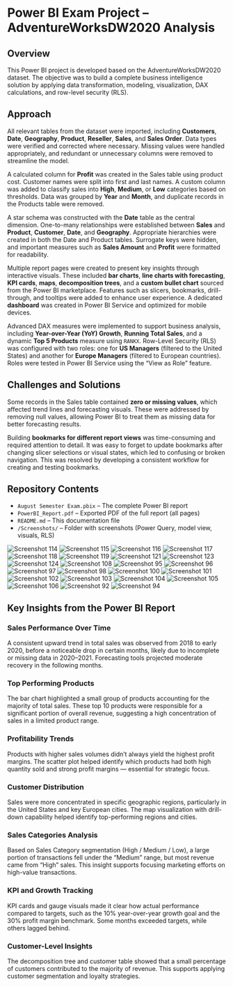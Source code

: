 # Power BI Exam Project – AdventureWorksDW2020 Analysis

## Overview

This Power BI project is developed based on the AdventureWorksDW2020 dataset. The objective was to build a complete business intelligence solution by applying data transformation, modeling, visualization, DAX calculations, and row-level security (RLS). 

## Approach

All relevant tables from the dataset were imported, including **Customers**, **Date**, **Geography**, **Product**, **Reseller**, **Sales**, and **Sales Order**. Data types were verified and corrected where necessary. Missing values were handled appropriately, and redundant or unnecessary columns were removed to streamline the model.

A calculated column for **Profit** was created in the Sales table using product cost. Customer names were split into first and last names. A custom column was added to classify sales into **High**, **Medium**, or **Low** categories based on thresholds. Data was grouped by **Year** and **Month**, and duplicate records in the Products table were removed.

A star schema was constructed with the **Date** table as the central dimension. One-to-many relationships were established between **Sales** and **Product**, **Customer**, **Date**, and **Geography**. Appropriate hierarchies were created in both the Date and Product tables. Surrogate keys were hidden, and important measures such as **Sales Amount** and **Profit** were formatted for readability.

Multiple report pages were created to present key insights through interactive visuals. These included **bar charts**, **line charts with forecasting**, **KPI cards**, **maps**, **decomposition trees**, and a **custom bullet chart** sourced from the Power BI marketplace. Features such as slicers, bookmarks, drill-through, and tooltips were added to enhance user experience. A dedicated **dashboard** was created in Power BI Service and optimized for mobile devices.

Advanced DAX measures were implemented to support business analysis, including **Year-over-Year (YoY) Growth**, **Running Total Sales**, and a dynamic **Top 5 Products** measure using `RANKX`. Row-Level Security (RLS) was configured with two roles: one for **US Managers** (filtered to the United States) and another for **Europe Managers** (filtered to European countries). Roles were tested in Power BI Service using the “View as Role” feature.

## Challenges and Solutions

Some records in the Sales table contained **zero or missing values**, which affected trend lines and forecasting visuals. These were addressed by removing null values, allowing Power BI to treat them as missing data for better forecasting results.

Building **bookmarks for different report views** was time-consuming and required attention to detail. It was easy to forget to update bookmarks after changing slicer selections or visual states, which led to confusing or broken navigation. This was resolved by developing a consistent workflow for creating and testing bookmarks.


## Repository Contents

- `August Semester Exam.pbix` – The complete Power BI report  
- `PowerBI_Report.pdf` – Exported PDF of the full report (all pages)  
- `README.md` – This documentation file  
- `/Screenshots/` – Folder with screenshots (Power Query, model view, visuals, RLS)  


![Screenshot 114](./Screenshots/Screenshot%20114.png)
![Screenshot 115](./Screenshots/Screenshot%20115.png)
![Screenshot 116](./Screenshots/Screenshot%20116.png)
![Screenshot 117](./Screenshots/Screenshot%20117.png)
![Screenshot 118](./Screenshots/Screenshot%20118.png)
![Screenshot 119](./Screenshots/Screenshot%20119.png)
![Screenshot 121](./Screenshots/Screenshot%20121.png)
![Screenshot 123](./Screenshots/Screenshot%20123.png)
![Screenshot 124](./Screenshots/Screenshot%20124.png)
![Screenshot 108](./Screenshots/Screenshot%20108.png)
![Screenshot 95](./Screenshots/Screenshot%2095.png)
![Screenshot 96](./Screenshots/Screenshot%2096.png)
![Screenshot 97](./Screenshots/Screenshot%2097.png)
![Screenshot 98](./Screenshots/Screenshot%2098.png)
![Screenshot 100](./Screenshots/Screenshot%20100.png)
![Screenshot 101](./Screenshots/Screenshot%20101.png)
![Screenshot 102](./Screenshots/Screenshot%20102.png)
![Screenshot 103](./Screenshots/Screenshot%20103.png)
![Screenshot 104](./Screenshots/Screenshot%20104.png)
![Screenshot 105](./Screenshots/Screenshot%20105.png)
![Screenshot 106](./Screenshots/Screenshot%20106.png)
![Screenshot 92](./Screenshots/Screenshot%2092.png)
![Screenshot 94](./Screenshots/Screenshot%2094.png)


## Key Insights from the Power BI Report

### Sales Performance Over Time
A consistent upward trend in total sales was observed from 2018 to early 2020, before a noticeable drop in certain months, likely due to incomplete or missing data in 2020–2021. Forecasting tools projected moderate recovery in the following months.

### Top Performing Products
The bar chart highlighted a small group of products accounting for the majority of total sales. These top 10 products were responsible for a significant portion of overall revenue, suggesting a high concentration of sales in a limited product range.

### Profitability Trends
Products with higher sales volumes didn’t always yield the highest profit margins. The scatter plot helped identify which products had both high quantity sold and strong profit margins — essential for strategic focus.

### Customer Distribution
Sales were more concentrated in specific geographic regions, particularly in the United States and key European cities. The map visualization with drill-down capability helped identify top-performing regions and cities.

### Sales Categories Analysis
Based on Sales Category segmentation (High / Medium / Low), a large portion of transactions fell under the “Medium” range, but most revenue came from “High” sales. This insight supports focusing marketing efforts on high-value transactions.

### KPI and Growth Tracking
KPI cards and gauge visuals made it clear how actual performance compared to targets, such as the 10% year-over-year growth goal and the 30% profit margin benchmark. Some months exceeded targets, while others lagged behind.

### Customer-Level Insights
The decomposition tree and customer table showed that a small percentage of customers contributed to the majority of revenue. This supports applying customer segmentation and loyalty strategies.
